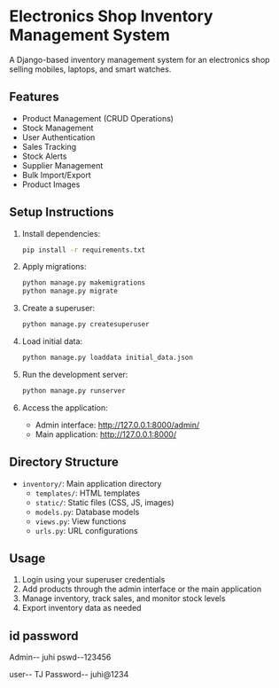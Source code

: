 # Electronics Shop Inventory Management System

A Django-based inventory management system for an electronics shop selling mobiles, laptops, and smart watches.

## Features

- Product Management (CRUD Operations)
- Stock Management
- User Authentication
- Sales Tracking
- Stock Alerts
- Supplier Management
- Bulk Import/Export
- Product Images

## Setup Instructions

1. Install dependencies:
   ```bash
   pip install -r requirements.txt
   ```

2. Apply migrations:
   ```bash
   python manage.py makemigrations
   python manage.py migrate
   ```

3. Create a superuser:
   ```bash
   python manage.py createsuperuser
   ```

4. Load initial data:
   ```bash
   python manage.py loaddata initial_data.json
   ```

5. Run the development server:
   ```bash
   python manage.py runserver
   ```

6. Access the application:
   - Admin interface: http://127.0.0.1:8000/admin/
   - Main application: http://127.0.0.1:8000/

## Directory Structure

- `inventory/`: Main application directory
  - `templates/`: HTML templates
  - `static/`: Static files (CSS, JS, images)
  - `models.py`: Database models
  - `views.py`: View functions
  - `urls.py`: URL configurations

## Usage

1. Login using your superuser credentials
2. Add products through the admin interface or the main application
3. Manage inventory, track sales, and monitor stock levels
4. Export inventory data as needed

## id password
Admin-- juhi
pswd--123456


user-- TJ
Password-- juhi@1234